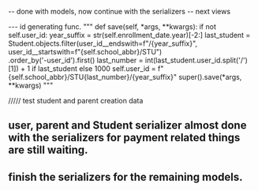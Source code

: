 -- done with models, now continue with the serializers
-- next views


--- id generating func.
"""
def save(self, *args, **kwargs):
    if not self.user_id:
        year_suffix = str(self.enrollment_date.year)[-2:]
        last_student = Student.objects.filter(user_id__endswith=f"/{year_suffix}", user_id__startswith=f"{self.school_abbr}/STU") \
                                        .order_by('-user_id').first()
        last_number = int(last_student.user_id.split('/')[1]) + 1 if last_student else 1000
        self.user_id = f"{self.school_abbr}/STU{last_number}/{year_suffix}"
    super().save(*args, **kwargs)
"""


///// test student and parent creation data
<!-- # student_data = { -->
<!-- # "first_name": "Alice",
# "last_name": "Smith",
# "date_of_birth": "2008-04-12",
# "gender": "Female",
# "contact": {
#     "email": "alice@example.com",
#     "phone": "0911122334"
# },
# "address": {
#     "city": "Addis Ababa",
#     "kebele": "01",
#     "home_number": "123",
#     "postal_number": "456"
# },
# "enrollment_date": "2023-09-01",
# # For new parent creation (nested)
# "parents": [
#     {
#         "first_name": "John",
#         "last_name": "Smith",
#         "date_of_birth": "1970-01-01",
#         "gender": "Male",
#         "contact": {
#             "email": "john@example.com",
#             "phone": "0911000000"
#         },
#         "address": {
#             "city": "Addis Ababa",
#             "kebele": "02",
#             "home_number": "789",
#             "postal_number": "000"
#         }
#     }
# ]
# }

# serializer = StudentSerializer(data=student_data)
# serializer.is_valid(raise_exception=True) 
# student = serializer.save() 
# print(student)
# print(student.parents.all()) 

# from students.serializers import StudentSerializer
# from parents.models import Parent
# from users.models import Contact, Address


# from users.models import User, Contact, Address
# from students.models import Student
# from parents.models import Parent

# # Delete in dependency-safe order
# Student.objects.all().delete()
# Parent.objects.all().delete()
# User.objects.all().delete()
# Contact.objects.all().delete()
# Address.objects.all().delete() -->





## user, parent and Student serializer almost done with the serializers for payment related things are still waiting.
## finish the serializers for the remaining models.